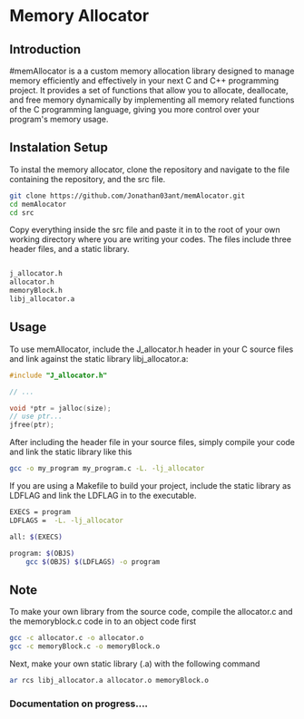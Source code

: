 # Memory Allocator

## Introduction
#memAllocator is a a custom memory allocation library designed to manage memory efficiently and effectively in your next C and C++ programming project. 
It provides a set of functions that allow you to allocate, deallocate, and free memory dynamically by implementing all memory related functions of the C programming language, giving you more control over your program's memory usage.

## Instalation Setup
To instal the memory allocator, clone the repository and navigate to the file containing the repository, and the src file.
```bash
git clone https://github.com/Jonathan03ant/memAlocator.git
cd memAlocator
cd src
```

Copy everything inside the src file and paste it in to the root of your own working directory where you are writing your codes. The files include three header files, and a static library.
```bash

j_allocator.h
allocator.h
memoryBlock.h
libj_allocator.a
```
## Usage
To use memAllocator, include the J_allocator.h header in your C source files and link against the static library libj_allocator.a:

```c
#include "J_allocator.h"

// ...

void *ptr = jalloc(size);
// use ptr...
jfree(ptr);
```

After including the header file in your source files, simply compile your code and link the static library like this

```bash
gcc -o my_program my_program.c -L. -lj_allocator
```

If you are using a Makefile to build your project, include the static library as LDFLAG and link the LDFLAG in to the executable.

```bash
EXECS = program 
LDFLAGS =  -L. -lj_allocator

all: $(EXECS)

program: $(OBJS)
	gcc $(OBJS) $(LDFLAGS) -o program
```
## Note
To make your own library from the source code, compile the allocator.c and the memoryblock.c code in to an object code first
```bash
gcc -c allocator.c -o allocator.o
gcc -c memoryBlock.c -o memoryBlock.o
```
Next, make your own static library (.a) with the following command
```bash
ar rcs libj_allocator.a allocator.o memoryBlock.o
```

### Documentation on progress....



  
